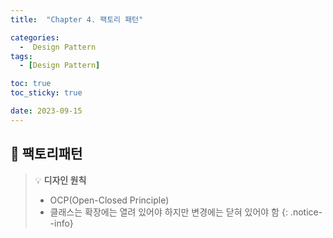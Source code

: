 ```yaml
---
title:  "Chapter 4. 팩토리 패턴" 

categories:
  -  Design Pattern
tags:
  - [Design Pattern]

toc: true
toc_sticky: true

date: 2023-09-15
---
```



## 📌 팩토리패턴

> 💡 <b>디자인 원칙</b>
> - OCP(Open-Closed Principle)
> - 클래스는 확장에는 열려 있어야 하지만 변경에는 닫혀 있어야 함
{: .notice--info}

<br>